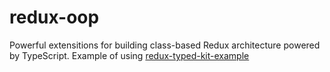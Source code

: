 # redux-oop
Powerful extensitions for building class-based Redux architecture powered by TypeScript.
Example of using [redux-typed-kit-example](https://github.com/ordenilluminaten/redux-typed-kit-example)
